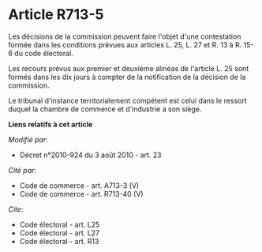 # Article R713-5

Les décisions de la commission peuvent faire l'objet d'une contestation formée dans les conditions prévues aux articles L.
25, L. 27 et R. 13 à R. 15-6 du code électoral. 

Les recours prévus aux premier et deuxième alinéas de l'article L. 25 sont formés dans les dix jours à compter de la
notification de la décision de la commission. 

Le tribunal d'instance territorialement compétent est celui dans le ressort duquel la chambre de commerce et d'industrie a
son siège.

**Liens relatifs à cet article**

_Modifié par_:

  - Décret n°2010-924 du 3 août 2010 - art. 23

_Cité par_:

  - Code de commerce - art. A713-3 (V)
  - Code de commerce - art. R713-40 (V)

_Cite_:

  - Code électoral - art. L25
  - Code électoral - art. L27
  - Code électoral - art. R13
